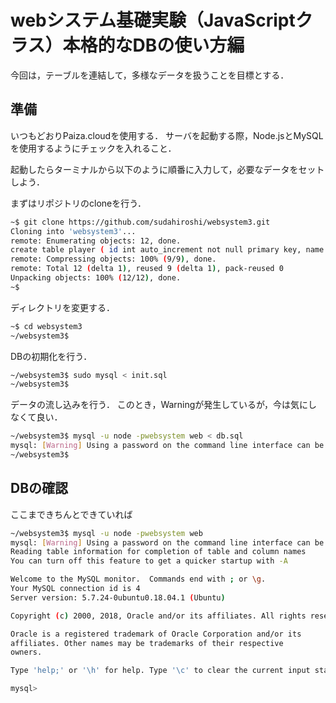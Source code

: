 # webシステム基礎実験（JavaScriptクラス）本格的なDBの使い方編

今回は，テーブルを連結して，多様なデータを扱うことを目標とする．

## 準備

いつもどおりPaiza.cloudを使用する．
サーバを起動する際，Node.jsとMySQLを使用するようにチェックを入れること．

起動したらターミナルから以下のように順番に入力して，必要なデータをセットしよう．

まずはリポジトリのcloneを行う．

```bash
~$ git clone https://github.com/sudahiroshi/websystem3.git
Cloning into 'websystem3'...
remote: Enumerating objects: 12, done.
create table player ( id int auto_increment not null primary key, name varchar(1remote: Counting objects: 100% (12/12), done.
remote: Compressing objects: 100% (9/9), done.
remote: Total 12 (delta 1), reused 9 (delta 1), pack-reused 0
Unpacking objects: 100% (12/12), done.
~$
```

ディレクトリを変更する．

```bash
~$ cd websystem3
~/websystem3$
```

DBの初期化を行う．

```bash
~/websystem3$ sudo mysql < init.sql
~/websystem3$
```

データの流し込みを行う．
このとき，Warningが発生しているが，今は気にしなくて良い．

```bash
~/websystem3$ mysql -u node -pwebsystem web < db.sql
mysql: [Warning] Using a password on the command line interface can be insecure.
~/websystem3$
```

## DBの確認

ここまできちんとできていれば


```bash
~/websystem3$ mysql -u node -pwebsystem web
mysql: [Warning] Using a password on the command line interface can be insecure.
Reading table information for completion of table and column names
You can turn off this feature to get a quicker startup with -A

Welcome to the MySQL monitor.  Commands end with ; or \g.
Your MySQL connection id is 4
Server version: 5.7.24-0ubuntu0.18.04.1 (Ubuntu)

Copyright (c) 2000, 2018, Oracle and/or its affiliates. All rights reserved.

Oracle is a registered trademark of Oracle Corporation and/or its
affiliates. Other names may be trademarks of their respective
owners.

Type 'help;' or '\h' for help. Type '\c' to clear the current input statement.

mysql>
```

